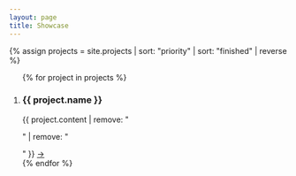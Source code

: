 ```yaml
---
layout: page
title: Showcase
---
```


<style>
	#showcase-grid {
		flex-direction: row;
		flex-wrap: wrap;
		column-gap: 0; row-gap: 0;
	}
	.card {
		justify-content: flex-end;
		min-width: 40%;
		aspect-ratio: 16/9;
		background-color: #333333;
		background-size: cover;
		margin: 0;
		flex-grow: 1;
	}
	.card.big {
		min-width: 60%;
		flex-grow: 2;
	}
	.card figcaption {
		padding: 1.5em;
		background: linear-gradient(transparent, rgba(0, 0, 0, 0.75));
		text-shadow: 0 0 black;
	}
</style>

{% assign projects = site.projects | sort: "priority" | sort: "finished" | reverse %}

<section class="full-width">
	<ol class="horizontal list" id="showcase-grid">
		{% for project in projects %}
		<li class="card{% if project.highlight %} big{%endif%}" style="background-image: url({{ project.image }})">
			<figcaption>
				<h3>{{ project.name }}</h3>
				<span>{{ project.content | remove: "<p>" | remove: "</p>" }}</span>
				<a href="{{ project.url }}" title="Link">→</a>
			</figcaption>
		</li>
		{% endfor %}
	</ol>
</section>